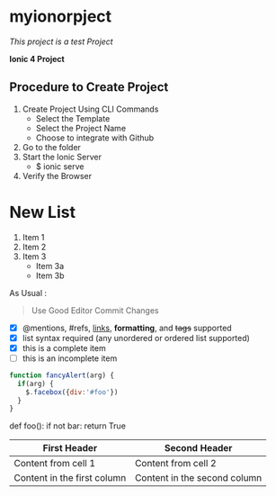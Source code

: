 # myionorpject

*This project is a test Project*

**Ionic 4 Project**

## Procedure to Create Project

1. Create Project Using CLI Commands
   * Select the Template
   * Select the Project Name
   * Choose to integrate with Github
2. Go to the folder
3. Start the Ionic Server
   * $ ionic serve
4. Verify the Browser
 
# New List

1. Item 1
2. Item 2
3. Item 3
   * Item 3a
   * Item 3b
   
   
As Usual :

> Use Good Editor
> Commit Changes 

- [x] @mentions, #refs, [links](), **formatting**, and <del>tags</del> supported
- [x] list syntax required (any unordered or ordered list supported)
- [x] this is a complete item
- [ ] this is an incomplete item

```javascript
function fancyAlert(arg) {
  if(arg) {
    $.facebox({div:'#foo'})
  }
}
```

def foo():
    if not bar:
        return True
        

        
First Header | Second Header
------------ | -------------
Content from cell 1 | Content from cell 2
Content in the first column | Content in the second column
